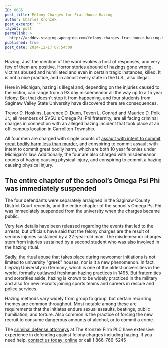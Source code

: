 ```yaml
---
ID: 6085
post_title: Felony Charges for Frat House Hazing
author: Charles Kronzek
post_excerpt: ""
layout: post
permalink: >
  http://acddev.staging.wpengine.com/felony-charges-frat-house-hazing.html
published: true
post_date: 2014-12-17 07:54:09
---
```

Hazing. Just the mention of the word evokes a host of responses, and very few of them are positive. Horror stories abound of hazings gone wrong, victims abused and humiliated and even in certain tragic instances, killed. It is not a nice practice, and in almost every state in the U.S., also illegal.

Here in Michigan, hazing is illegal and, depending on the injuries caused to the victim, can range from a 93 day misdemeanor all the way up to a 15 year felony. But that doesn't stop it from happening, and four students from Saginaw Valley State University have discovered there are consequences.<!--more-->

Trevor D. Hoskins, Laurence D. Dunn, Tevon L. Conrad and Maurice D. Polk Jr., all members of SVSU's Omega Psi Phi fraternity, are all facing criminal charges in connection with an alleged hazing incident that took place at an off-campus location in Carrollton Township.

All four men are charged with single counts of <a title="Michigan Assault Charges and Laws" href="http://acddev.staging.wpengine.com/assault-charges.html">assault with intent to commit great bodily harm less than murder</a>, and conspiring to commit assault with intent to commit great bodily harm, which are both 10 year felonies under Michigan's law. Additionally, the four are also charged with misdemeanor counts of hazing causing physical injury, and conspiring to commit a hazing causing physical injury.

<h2>The entire chapter of the school’s Omega Psi Phi was immediately suspended</h2>

The four defendants were separately arraigned in the Saginaw County District Court recently, and the entire chapter of the school's Omega Psi Phi was immediately suspended from the university when the charges became public.

Very few details have been released regarding the events that led to the arrests, but officials have said that the felony charges are the result of serious injuries sustained by a 22-year-old man. The misdemeanor charges stem from injuries sustained by a second student who was also involved in the hazing ritual.

Sadly, the ritual abuse that takes place during newcomer initiations is not limited to university "greek" houses, nor is it a new phenomenon. In fact, Liepzig University in Germany, which is one of the oldest universities in the world, formally outlawed freshman hazing practices in 1495. But fraternities and sororities aside, hazing is known to be widely practiced in the military and also for new recruits joining sports teams and careers in rescue and police services.

Hazing methods vary widely from group to group, but certain recurring themes are common throughout. Most notable among these are requirements that the initiates endure sexual assaults, beatings, public humiliation, and torture. Also common is the practice of forcing the new recruit to consume dangerous amounts of alcohol, or to commit a crime.

The <a href="http://acddev.staging.wpengine.com/trial-attorneys.html" target="_blank">criminal defense attorneys</a> at The Kronzek Firm PLC have extensive experience in defending against felony charges including hazing. If you need help, <a href="http://acddev.staging.wpengine.com/contact-us.html">contact us today: online</a> or call 1 866-766-5245